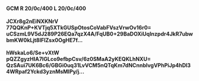 #### GCM R 20/0c/400 L 20/0c/400
**JCXr8g2nEiNXKNrV**<br/>**77QQKnP+KVTjq5XTkGUSpOtosCoVabFVszVrwOv16r0=**<br/>**uCSzmL9V5dJ289P26EQa7qzX4A/FqUB0+29BaDOXiUqInzpdr4JkR7ubwbmKW0kLjt8lFlZsx0OgHE7f...**<br/><br/>
**hWskaLo6/Se+vXtW**<br/>**pQZZgyzHIA7IGLco9efbpCsv/6z0SMaA2yKEQKLhNXU=**<br/>**QzSAui7UK6Bc6/GBGi0uq31LvVCM5nQTqKm7dNCnnblvgVPhPiJp4hDl34WRpaf2Yckd3yznMsMlPy/j...**